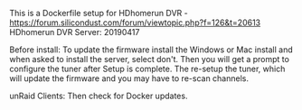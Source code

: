 This is a Dockerfile setup for HDhomerun DVR - https://forum.silicondust.com/forum/viewtopic.php?f=126&t=20613
HDhomerun DVR Server: 20190417


Before install:
To update the firmware install the Windows or Mac install and when asked to install the server, select don't.
Then you will get a prompt to configure the tuner after Setup is complete.
The re-setup the tuner, which will update the firmware and you may have to re-scan channels.

unRaid Clients:
Then check for Docker updates.

